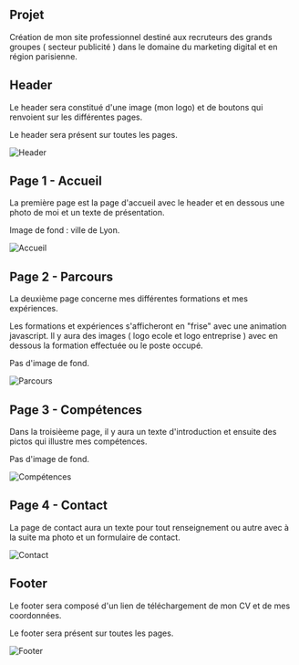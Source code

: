 
## Projet

Création de mon site professionnel destiné aux recruteurs des grands groupes ( secteur publicité ) dans le domaine du marketing digital et en région parisienne.

## Header

Le header sera constitué d'une image (mon logo) et de boutons qui renvoient sur les différentes pages.

Le header sera présent sur toutes les pages.

![Header](img/header.png)

## Page 1 - Accueil

La première page est la page d'accueil avec le header et en dessous une photo de moi et un texte de présentation.

Image de fond : ville de Lyon.

![Accueil](img/accueil.png)

 ## Page 2 - Parcours

 La deuxième page concerne mes différentes formations et mes expériences.

 Les formations et expériences s'afficheront en "frise" avec une animation javascript. Il y aura des images ( logo ecole et logo entreprise ) avec en dessous la formation effectuée ou le poste occupé.

 Pas d'image de fond. 

 ![Parcours](img/parcours.png)

 ## Page 3 - Compétences

Dans la troisièeme page, il y aura un texte d'introduction et ensuite des pictos qui illustre mes compétences.

Pas d'image de fond. 

![Compétences](img/competences.png)


 ## Page 4 - Contact

 La page de contact aura un texte pour tout renseignement ou autre avec à la suite ma photo et un formulaire de contact.

![Contact](img/contact.png)

 ## Footer

 Le footer sera composé d'un lien de téléchargement de mon CV et de mes coordonnées.

 Le footer sera présent sur toutes les pages.

![Footer](img/footer.png)



